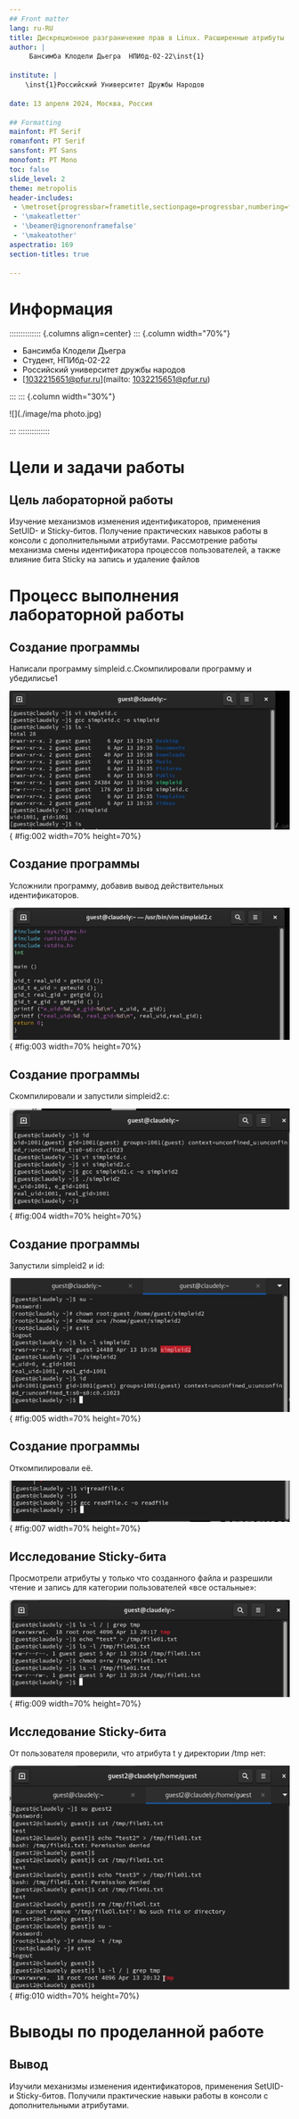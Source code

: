 ```yaml
---
## Front matter
lang: ru-RU
title: Дискреционное разграничение прав в Linux. Расширенные атрибуты
author: |
	 Бансимба Клодели Дьегра  НПИбд-02-22\inst{1}

institute: |
	\inst{1}Российский Университет Дружбы Народов

date: 13 апреля 2024, Москва, Россия

## Formatting
mainfont: PT Serif
romanfont: PT Serif
sansfont: PT Sans
monofont: PT Mono
toc: false
slide_level: 2
theme: metropolis
header-includes: 
 - \metroset{progressbar=frametitle,sectionpage=progressbar,numbering=fraction}
 - '\makeatletter'
 - '\beamer@ignorenonframefalse'
 - '\makeatother'
aspectratio: 169
section-titles: true

---
```

# Информация

:::::::::::::: {.columns align=center}
::: {.column width="70%"}

  * Бансимба Клодели Дьегра
  * Студент, НПИбд-02-22
  * Российский университет дружбы народов
  * [1032215651@pfur.ru](mailto: 1032215651@pfur.ru)

:::
::: {.column width="30%"}

![](./image/ma photo.jpg)

:::
::::::::::::::

# Цели и задачи работы

## Цель лабораторной работы

Изучение механизмов изменения идентификаторов, применения SetUID- и Sticky-битов. Получение практических навыков работы в консоли с дополнительными атрибутами. Рассмотрение работы механизма смены идентификатора процессов пользователей, а также влияние бита Sticky на запись и удаление файлов


# Процесс выполнения лабораторной работы

## Создание программы
Написали программу simpleid.c.Скомпилировали программу и убедилисьe1
 
![программа simpleid](image/2.jpg){ #fig:002 width=70% height=70%}

## Создание программы
Усложнили программу, добавив вывод действительных идентификаторов.

![программа simpleid2](image/6.jpg){ #fig:003 width=70% height=70%}

## Создание программы
Скомпилировали и запустили simpleid2.c: 

![запустили simpleid2](image/7.jpg){ #fig:004 width=70% height=70%}

## Создание программы
Запустили simpleid2 и id:

![запустили simpleid2 и id](image/11.jpg){ #fig:005 width=70% height=70%}

## Создание программы
Откомпилировали её.

![программа readfile](image/14.jpg){ #fig:007 width=70% height=70%}


## Исследование Sticky-бита

Просмотрели атрибуты у только что созданного файла и разрешили чтение и запись для категории пользователей «все остальные»:

![исследование Sticky-бита](image/3b.jpg){ #fig:009 width=70% height=70%}


## Исследование Sticky-бита
От пользователя  проверили, что атрибута t у директории /tmp нет:

![исследование Sticky-бита](image/11b.jpg){ #fig:010 width=70% height=70%}


# Выводы по проделанной работе

## Вывод

Изучили механизмы изменения идентификаторов, применения SetUID- и Sticky-битов. Получили практические навыки работы в консоли с дополнительными атрибутами.

